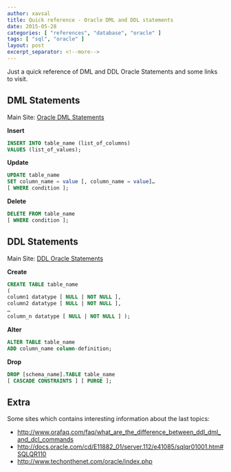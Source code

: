```yaml
---
author: xavsal
title: Quick reference - Oracle DML and DDL statements
date: 2015-05-28
categories: [ "references", "database", "oracle" ]
tags: [ "sql", "oracle" ]
layout: post
excerpt_separator: <!--more-->
---
```


Just a quick reference of DML and DDL Oracle Statements and some links to visit.

## DML Statements

Main Site: [Oracle DML Statements](http://docs.oracle.com/cd/E11882_01/appdev.112/e10766/tdddg_dml.htm#TDDDG99941)

**Insert**

```sql
INSERT INTO table_name (list_of_columns)
VALUES (list_of_values);
```

**Update**

```sql
UPDATE table_name
SET column_name = value [, column_name = value]…
[ WHERE condition ];
```

**Delete**

```sql
DELETE FROM table_name
[ WHERE condition ];
```

## DDL Statements

Main Site: [DDL Oracle Statements](https://docs.oracle.com/database/121/SQLRF/clauses.htm#SQLRF021)

**Create**

```sql
CREATE TABLE table_name
(
column1 datatype [ NULL | NOT NULL ],
column2 datatype [ NULL | NOT NULL ],
…
column_n datatype [ NULL | NOT NULL ] );
```

**Alter**

```sql
ALTER TABLE table_name
ADD column_name column-definition;
```

**Drop**

```sql
DROP [schema_name].TABLE table_name
[ CASCADE CONSTRAINTS ] [ PURGE ];
```

## Extra

Some sites which contains interesting information about the last topics: 

* <http://www.orafaq.com/faq/what_are_the_difference_between_ddl_dml_and_dcl_commands>
* <http://docs.oracle.com/cd/E11882_01/server.112/e41085/sqlqr01001.htm#SQLQR110>
* <http://www.techonthenet.com/oracle/index.php>
